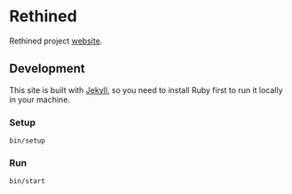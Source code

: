 # Rethined

Rethined project [website](https://crisalixsa.github.io/rethined/).

## Development

This site is built with [Jekyll](https://jekyllrb.com), so you need to install Ruby first to run it locally in your machine.

### Setup

```
bin/setup
```

### Run

```
bin/start
```
